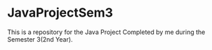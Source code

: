 # JavaProjectSem3
This is a repository for the Java Project Completed by me during the Semester 3(2nd Year).
